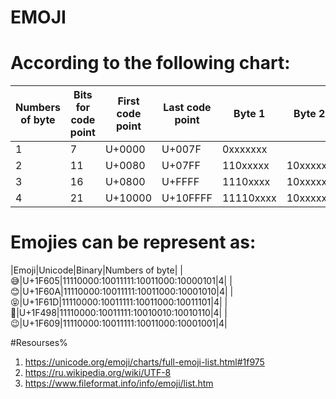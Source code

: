 # EMOJI

# According to the following chart:

|Numbers of byte|Bits for code point|First code point|Last code point|Byte 1|Byte 2|Byte 3|Byte 4
|--|--|--|--|--|--|--|--|
|1|7|U+0000|U+007F|0xxxxxxx| | | |
|2|11|U+0080|U+07FF|110xxxxx|10xxxxxx| | |
|3|16|U+0800|U+FFFF|1110xxxx|10xxxxxx|10xxxxxx| |
|4|21|U+10000|U+10FFFF|11110xxxx|10xxxxxx|10xxxxxx|10xxxxxx|
# Emojies can be represent as:
|Emoji|Unicode|Binary|Numbers of byte|
|😅|U+1F605|11110000:10011111:10011000:10000101|4|
|😊|U+1F60A|11110000:10011111:10011000:10001010|4|
|😝|U+1F61D|11110000:10011111:10011000:10011101|4|
|💖|U+1F498|11110000:10011111:10010010:10010110|4|
|😉|U+1F609|11110000:10011111:10011000:10001001|4|

#Resourses%
1. https://unicode.org/emoji/charts/full-emoji-list.html#1f975
1. https://ru.wikipedia.org/wiki/UTF-8
1. https://www.fileformat.info/info/emoji/list.htm




